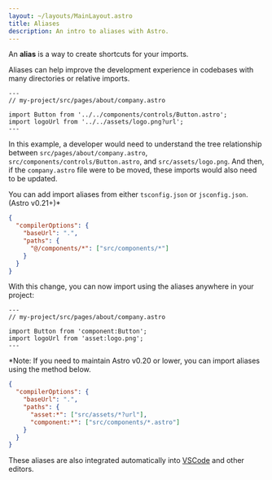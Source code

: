 ```yaml
---
layout: ~/layouts/MainLayout.astro
title: Aliases
description: An intro to aliases with Astro.
---
```


An **alias** is a way to create shortcuts for your imports.

Aliases can help improve the development experience in codebases with many directories or relative imports.

```astro
---
// my-project/src/pages/about/company.astro

import Button from '../../components/controls/Button.astro';
import logoUrl from '../../assets/logo.png?url';
---
```

In this example, a developer would need to understand the tree relationship between `src/pages/about/company.astro`, `src/components/controls/Button.astro`, and `src/assets/logo.png`. And then, if the `company.astro` file were to be moved, these imports would also need to be updated.

You can add import aliases from either `tsconfig.json` or `jsconfig.json`. (Astro v0.21+)*

```json
{
  "compilerOptions": {
    "baseUrl": ".",
    "paths": {
      "@/components/*": ["src/components/*"]
    }
  }
}
```

With this change, you can now import using the aliases anywhere in your project:

```astro
---
// my-project/src/pages/about/company.astro

import Button from 'component:Button';
import logoUrl from 'asset:logo.png';
---
```

*Note: If you need to maintain Astro v0.20 or lower, you can import aliases using the method below.

```json
{
  "compilerOptions": {
    "baseUrl": ".",
    "paths": {
      "asset:*": ["src/assets/*?url"],
      "component:*": ["src/components/*.astro"]
    }
  }
}
```

These aliases are also integrated automatically into [VSCode](https://code.visualstudio.com/docs/languages/jsconfig) and other editors.
